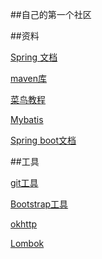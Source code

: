 ##自己的第一个社区

##资料

[Spring 文档](https://spring.io/guides/gs/serving-web-content/)

[maven库](https://mvnrepository.com/)

[菜鸟教程](https://www.runoob.com/)

[Mybatis](http://mybatis.org/spring-boot-starter/mybatis-spring-boot-autoconfigure/)

[Spring boot文档](https://docs.spring.io/spring-boot/docs/2.0.0.RC1/reference/htmlsingle/#boot-features-embedded-database-support)

##工具

[git工具](https://git-scm.com/)

[Bootstrap工具](https://www.bootcss.com/)

[okhttp](https://square.github.io/okhttp/)

[Lombok](https://projectlombok.org/)